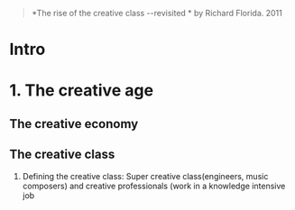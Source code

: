 > *The rise of the creative class --revisited *  by Richard Florida. 2011

# Intro

# 1. The creative age
## The creative economy
## The creative class
1. Defining the creative class: Super creative class(engineers, music composers) and creative professionals (work in a knowledge intensive job 
<!--stackedit_data:
eyJoaXN0b3J5IjpbMTMwOTA4OTIzOCwxNDY0NTE4MjEsMzc4MT
kzMDM2LC0yMDcxOTY4MjExXX0=
-->